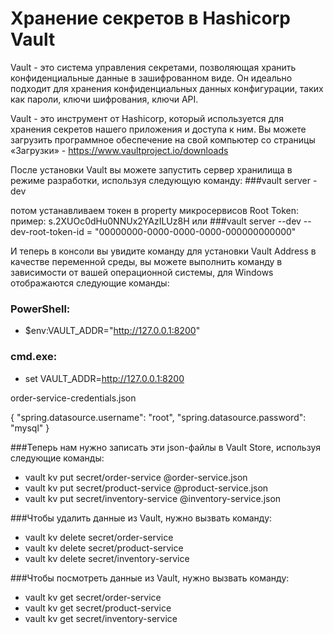 # Хранение секретов в Hashicorp Vault
Vault - это система управления секретами, позволяющая хранить конфиденциальные данные в зашифрованном виде. Он идеально подходит для хранения конфиденциальных данных конфигурации, таких как пароли, ключи шифрования, ключи API.

Vault - это инструмент от Hashicorp, который используется для хранения секретов 
нашего приложения и доступа к ним. Вы можете загрузить программное обеспечение 
на свой компьютер со страницы «Загрузки» - https://www.vaultproject.io/downloads

После установки Vault вы можете запустить сервер хранилища в режиме разработки, используя следующую команду: 
###vault server -dev

потом устанавливаем токен в property микросервисов Root Token: пример: s.2XUOc0dHu0NNUx2YAzILUz8H
или
###vault server --dev --dev-root-token-id = "00000000-0000-0000-0000-000000000000"

И теперь в консоли вы увидите команду для установки Vault Address в качестве переменной среды, 
вы можете выполнить команду в зависимости от вашей операционной системы, для Windows 
отображаются следующие команды:
### PowerShell:
   * $env:VAULT_ADDR="http://127.0.0.1:8200"
###  cmd.exe:
   * set VAULT_ADDR=http://127.0.0.1:8200


order-service-credentials.json

{
"spring.datasource.username": "root",
"spring.datasource.password": "mysql"
}

###Теперь нам нужно записать эти json-файлы в Vault Store, используя следующие команды:

* vault kv put secret/order-service @order-service.json
* vault kv put secret/product-service @product-service.json
* vault kv put secret/inventory-service @inventory-service.json

###Чтобы удалить данные из Vault, нужно вызвать команду:

* vault kv delete secret/order-service
* vault kv delete secret/product-service
* vault kv delete secret/inventory-service

###Чтобы посмотреть данные из Vault, нужно вызвать команду:

* vault kv get secret/order-service
* vault kv get secret/product-service
* vault kv get secret/inventory-service